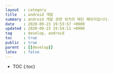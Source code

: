```yaml
---
layout  : category
title   : android 개발
summary : android 개발 관련 위키의 메인 페이지입니다.
date    : 2020-09-23 19:53:57 +0900
updated : 2020-09-23 19:54:11 +0900  
tag     : develop, android 
toc     : true
public  : true
parent  : [[develop]]
latex   : false
---
```

* TOC
{:toc}

